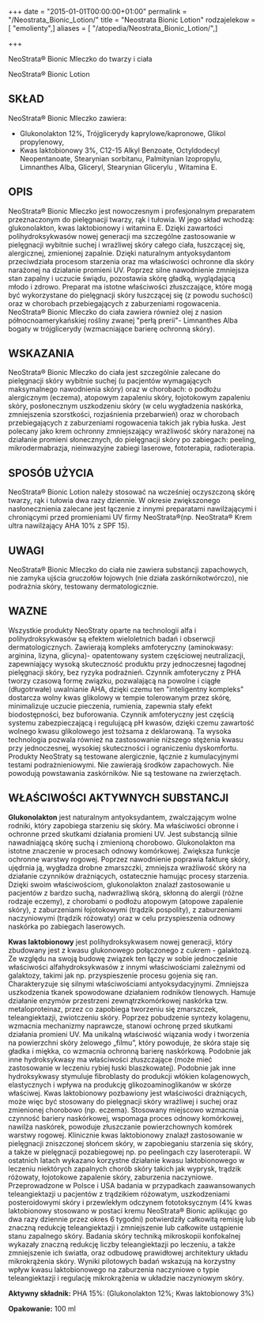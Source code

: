 +++
date = "2015-01-01T00:00:00+01:00"
permalink = "/Neostrata_Bionic_Lotion/"
title = "Neostrata Bionic Lotion"
rodzajelekow = [ "emolienty",]
aliases = [ "/atopedia/Neostrata_Bionic_Lotion/",]

+++

NeoStrata® Bionic Mleczko do twarzy i ciała

NeoStrata® Bionic Lotion

SKŁAD
-----

NeoStrata® Bionic Mleczko zawiera:

-   Glukonolakton 12%, Trójglicerydy kaprylowe/kapronowe, Glikol propylenowy,
-   Kwas laktobionowy 3%, C12-15 Alkyl Benzoate, Octyldodecyl Neopentanoate, Stearynian sorbitanu, Palmitynian Izopropylu, Limnanthes Alba, Gliceryl, Stearynian Glicerylu , Witamina E.

OPIS
----

NeoStrata® Bionic Mleczko jest nowoczesnym i profesjonalnym preparatem przeznaczonym do pielęgnacji twarzy, rąk i tułowia. W jego skład wchodzą: glukonolakton, kwas laktobionowy i witamina E. Dzięki zawartości polihydroksykwasów nowej generacji ma szczególne zastosowanie w pielęgnacji wybitnie suchej i wrażliwej skóry całego ciała, łuszczącej się, alergicznej, zmienionej zapalnie. Dzięki naturalnym antyoksydantom przeciwdziała procesom starzenia oraz ma właściwości ochronne dla skóry narażonej na działanie promieni UV. Poprzez silne nawodnienie zmniejsza stan zapalny i uczucie świądu, pozostawia skórę gładką, wyglądającą młodo i zdrowo. Preparat ma istotne właściwości złuszczające, które mogą być wykorzystane do pielęgnacji skóry łuszczącej się (z powodu suchości) oraz w chorobach przebiegających z zaburzeniami rogowacenia. NeoStrata® Bionic Mleczko do ciała zawiera również olej z nasion północnoamerykańskiej rośliny zwanej "perłą prerii"- Limnanthes Alba bogaty w trójglicerydy (wzmacniające barierę ochronną skóry).

WSKAZANIA
---------

NeoStrata® Bionic Mleczko do ciała jest szczególnie zalecane do pielęgnacji skóry wybitnie suchej (u pacjentów wymagających maksymalnego nawodnienia skóry) oraz w chorobach: o podłożu alergicznym (eczema), atopowym zapaleniu skóry, łojotokowym zapaleniu skóry, posłonecznym uszkodzeniu skóry (w celu wygładzenia naskórka, zmniejszenia szorstkości, rozjaśnienia przebarwień) oraz w chorobach przebiegających z zaburzeniami rogowacenia takich jak rybia łuska. Jest polecany jako krem ochronny zmniejszający wrażliwość skóry narażonej na działanie promieni słonecznych, do pielęgnacji skóry po zabiegach: peeling, mikrodermabrazja, nieinwazyjne zabiegi laserowe, fototerapia, radioterapia.

SPOSÓB UŻYCIA
-------------

NeoStrata® Bionic Lotion należy stosować na wcześniej oczyszczoną skórę twarzy, rąk i tułowia dwa razy dziennie. W okresie zwiększonego nasłonecznienia zalecane jest łączenie z innymi preparatami nawilżającymi i chroniącymi przed promieniami UV firmy NeoStrata®(np. NeoStrata® Krem ultra nawilżający AHA 10% z SPF 15).

UWAGI
-----

NeoStrata® Bionic Mleczko do ciała nie zawiera substancji zapachowych, nie zamyka ujścia gruczołów łojowych (nie działa zaskórnikotwórczo), nie podrażnia skóry, testowany dermatologicznie.

WAZNE
-----

Wszystkie produkty NeoStraty oparte na technologii alfa i polihydroksykwasów są efektem wieloletnich badań i obserwcji dermatologicznych. Zawierają kompleks amfoteryczny (aminokwasy: arginina, lizyna, glicyna)- opatentowany system częściowej neutralizacji, zapewniający wysoką skuteczność produktu przy jednoczesnej łagodnej pielęgnacji skóry, bez ryzyka podrażnień. Czynnik amfoteryczny z PHA tworzy czasową formę związku, pozwalającą na powolne i ciągłe (długotrwałe) uwalnianie AHA, dzięki czemu ten "inteligentny kompleks" dostarcza wolny kwas glikolowy w tempie tolerowanym przez skórę, minimalizuje uczucie pieczenia, rumienia, zapewnia stały efekt biodostępności, bez buforowania. Czynnik amfoteryczny jest częścią systemu zabezpieczającą i regulującą pH kwasów, dzięki czemu zawartość wolnego kwasu glikolowego jest tożsama z deklarowaną. Ta wysoka technologia pozwala również na zastosowanie niższego stężenia kwasu przy jednoczesnej, wysokiej skuteczności i ograniczeniu dyskomfortu. Produkty NeoStraty są testowane alergicznie, łącznie z kumulacyjnymi testami podrażnieniowymi. Nie zawierają środków zapachowych. Nie powodują powstawania zaskórników. Nie są testowane na zwierzętach.

WŁAŚCIWOŚCI AKTYWNYCH SUBSTANCJI
--------------------------------

**Glukonolakton** jest naturalnym antyoksydantem, zwalczającym wolne rodniki, który zapobiega starzeniu się skóry. Ma właściwości obronne i ochronne przed skutkami działania promieni UV. Jest substancją silnie nawadniającą skórę suchą i zmienioną chorobowo. Glukonolakton ma istotne znaczenie w procesach odnowy komórkowej. Zwiększa funkcje ochronne warstwy rogowej. Poprzez nawodnienie poprawia fakturę skóry, ujędrnia ją, wygładza drobne zmarszczki, zmniejsza wrażliwość skóry na działanie czynników drażniących, ostatecznie hamując procesy starzenia. Dzięki swoim właściwościom, glukonolakton znalazł zastosowanie u pacjentów z bardzo suchą, nadwrażliwą skórą, skłonną do alergii (różne rodzaje eczemy), z chorobami o podłożu atopowym (atopowe zapalenie skóry), z zaburzeniami łojotokowymi (trądzik pospolity), z zaburzeniami naczyniowymi (trądzik różowaty) oraz w celu przyspieszenia odnowy naskórka po zabiegach laserowych.

**Kwas laktobionowy** jest polihydroksykwasem nowej generacji, który zbudowany jest z kwasu glukonowego połączonego z cukrem - galaktozą. Ze względu na swoją budowę związek ten łączy w sobie jednocześnie właściwości alfahydroksykwasów z innymi właściwościami zależnymi od galaktozy, takimi jak np. przyspieszenie procesu gojenia się ran. Charakteryzuje się silnymi właściwościami antyoksydacyjnymi. Zmniejsza uszkodzenia tkanek spowodowane działaniem rodników tlenowych. Hamuje działanie enzymów przestrzeni zewnątrzkomórkowej naskórka tzw. metaloproteinaz, przez co zapobiega tworzeniu się zmarszczek, teleangiektazji, zwiotczeniu skóry. Poprzez pobudzenie syntezy kolagenu, wzmacnia mechanizmy naprawcze, stanowi ochronę przed skutkami działania promieni UV. Ma unikalną właściwość wiązania wody i tworzenia na powierzchni skóry żelowego „filmu”, który powoduje, że skóra staje się gładka i miękka, co wzmacnia ochronną barierę naskórkową. Podobnie jak inne hydroksykwasy ma właściwości złuszczające (może mieć zastosowanie w leczeniu rybiej łuski blaszkowatej). Podobnie jak inne hydroksykwasy stymuluje fibroblasty do produkcji włókien kolagenowych, elastycznych i wpływa na produkcję glikozoaminoglikanów w skórze właściwej. Kwas laktobionowy pozbawiony jest właściwości drażniących, może więc być stosowany do pielęgnacji skóry wrażliwej i suchej oraz zmienionej chorobowo (np. eczema). Stosowany miejscowo wzmacnia czynność bariery naskórkowej, wspomaga proces odnowy komórkowej, nawilża naskórek, powoduje złuszczanie powierzchownych komórek warstwy rogowej. Klinicznie kwas laktobionowy znalazł zastosowanie w pielęgnacji zniszczonej słońcem skóry, w zapobieganiu starzenia się skóry, a także w pielęgnacji pozabiegowej np. po peelingach czy laseroterapii. W ostatnich latach wykazano korzystne działanie kwasu laktobionowego w leczeniu niektórych zapalnych chorób skóry takich jak wyprysk, trądzik różowaty, łojotokowe zapalenie skóry, zaburzenia naczyniowe. Przeprowadzone w Polsce i USA badania w przypadkach zaawansowanych teleangiektazji u pacjentów z trądzikiem różowatym, uszkodzeniami posteroidowymi skóry i przewlekłym odczynem fototoksycznym (4% kwas laktobionowy stosowano w postaci kremu NeoStrata® Bionic aplikując go dwa razy dziennie przez okres 6 tygodni) potwierdziły całkowitą remisję lub znaczną redukcję teleangiektazji i zmniejszenie lub całkowite ustąpienie stanu zapalnego skóry. Badania skóry techniką mikroskopii konfokalnej wykazały znaczną redukcję liczby teleangiektazji po leczeniu, a także zmniejszenie ich światła, oraz odbudowę prawidłowej architektury układu mikrokrążenia skóry. Wyniki pilotowych badań wskazują na korzystny wpływ kwasu laktobionowego na zaburzenia naczyniowe o typie teleangiektazji i regulację mikrokrążenia w układzie naczyniowym skóry.

**Aktywny składnik:** PHA 15%: (Glukonolakton 12%; Kwas laktobionowy 3%)

**Opakowanie:** 100 ml
